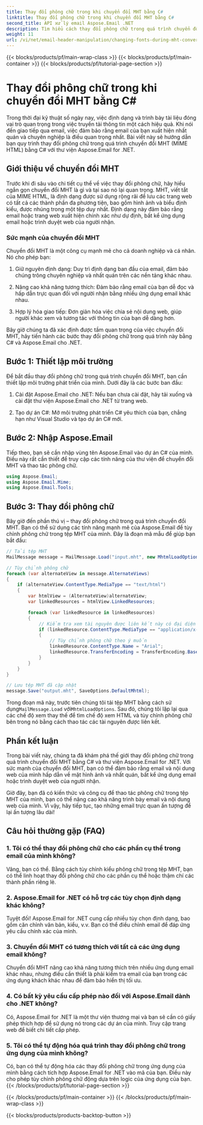 ```yaml
---
title: Thay đổi phông chữ trong khi chuyển đổi MHT bằng C#
linktitle: Thay đổi phông chữ trong khi chuyển đổi MHT bằng C#
second_title: API xử lý email Aspose.Email .NET
description: Tìm hiểu cách thay đổi phông chữ trong quá trình chuyển đổi MHT bằng Aspose.Email for .NET. Hướng dẫn từng bước với mã nguồn. Hoàn hảo cho việc lưu trữ email và quản lý tài liệu.
weight: 11
url: /vi/net/email-header-manipulation/changing-fonts-during-mht-conversion-using-csharp/
---
```


{{< blocks/products/pf/main-wrap-class >}}
{{< blocks/products/pf/main-container >}}
{{< blocks/products/pf/tutorial-page-section >}}

# Thay đổi phông chữ trong khi chuyển đổi MHT bằng C#


Trong thời đại kỹ thuật số ngày nay, việc định dạng và trình bày tài liệu đóng vai trò quan trọng trong việc truyền tải thông tin một cách hiệu quả. Khi nói đến giao tiếp qua email, việc đảm bảo rằng email của bạn xuất hiện nhất quán và chuyên nghiệp là điều quan trọng nhất. Bài viết này sẽ hướng dẫn bạn quy trình thay đổi phông chữ trong quá trình chuyển đổi MHT (MIME HTML) bằng C# với thư viện Aspose.Email for .NET.

## Giới thiệu về chuyển đổi MHT

Trước khi đi sâu vào chi tiết cụ thể về việc thay đổi phông chữ, hãy hiểu ngắn gọn chuyển đổi MHT là gì và tại sao nó lại quan trọng. MHT, viết tắt của MIME HTML, là định dạng được sử dụng rộng rãi để lưu các trang web có tất cả các thành phần đa phương tiện, bao gồm hình ảnh và biểu định kiểu, được nhúng trong một tệp duy nhất. Định dạng này đảm bảo rằng email hoặc trang web xuất hiện chính xác như dự định, bất kể ứng dụng email hoặc trình duyệt web của người nhận.

### Sức mạnh của chuyển đổi MHT

Chuyển đổi MHT là một công cụ mạnh mẽ cho cả doanh nghiệp và cá nhân. Nó cho phép bạn:

1. Giữ nguyên định dạng: Duy trì định dạng ban đầu của email, đảm bảo chúng trông chuyên nghiệp và nhất quán trên các nền tảng khác nhau.

2. Nâng cao khả năng tương thích: Đảm bảo rằng email của bạn dễ đọc và hấp dẫn trực quan đối với người nhận bằng nhiều ứng dụng email khác nhau.

3. Hợp lý hóa giao tiếp: Đơn giản hóa việc chia sẻ nội dung web, giúp người khác xem và tương tác với thông tin của bạn dễ dàng hơn.

Bây giờ chúng ta đã xác định được tầm quan trọng của việc chuyển đổi MHT, hãy tiến hành các bước thay đổi phông chữ trong quá trình này bằng C# và Aspose.Email cho .NET.

## Bước 1: Thiết lập môi trường

Để bắt đầu thay đổi phông chữ trong quá trình chuyển đổi MHT, bạn cần thiết lập môi trường phát triển của mình. Dưới đây là các bước ban đầu:

1. Cài đặt Aspose.Email cho .NET: Nếu bạn chưa cài đặt, hãy tải xuống và cài đặt thư viện Aspose.Email cho .NET từ trang web.

2. Tạo dự án C#: Mở môi trường phát triển C# yêu thích của bạn, chẳng hạn như Visual Studio và tạo dự án C# mới.

## Bước 2: Nhập Aspose.Email

Tiếp theo, bạn sẽ cần nhập vùng tên Aspose.Email vào dự án C# của mình. Điều này rất cần thiết để truy cập các tính năng của thư viện để chuyển đổi MHT và thao tác phông chữ.

```csharp
using Aspose.Email;
using Aspose.Email.Mime;
using Aspose.Email.Tools;
```

## Bước 3: Thay đổi phông chữ

Bây giờ đến phần thú vị – thay đổi phông chữ trong quá trình chuyển đổi MHT. Bạn có thể sử dụng các tính năng mạnh mẽ của Aspose.Email để tùy chỉnh phông chữ trong tệp MHT của mình. Đây là đoạn mã mẫu để giúp bạn bắt đầu:

```csharp
// Tải tệp MHT
MailMessage message = MailMessage.Load("input.mht", new MhtmlLoadOptions());

// Tùy chỉnh phông chữ
foreach (var alternateView in message.AlternateViews)
{
    if (alternateView.ContentType.MediaType == "text/html")
    {
        var htmlView = (AlternateView)alternateView;
        var linkedResources = htmlView.LinkedResources;

        foreach (var linkedResource in linkedResources)
        {
            // Kiểm tra xem tài nguyên được liên kết này có đại diện cho một phông chữ không
            if (linkedResource.ContentType.MediaType == "application/x-font-ttf")
            {
                // Tùy chỉnh phông chữ theo ý muốn
                linkedResource.ContentType.Name = "Arial";
                linkedResource.TransferEncoding = TransferEncoding.Base64;
            }
        }
    }
}

// Lưu tệp MHT đã cập nhật
message.Save("output.mht", SaveOptions.DefaultMhtml);
```

 Trong đoạn mã này, trước tiên chúng tôi tải tệp MHT bằng cách sử dụng`MailMessage.Load` với`MhtmlLoadOptions`. Sau đó, chúng tôi lặp lại qua các chế độ xem thay thế để tìm chế độ xem HTML và tùy chỉnh phông chữ bên trong nó bằng cách thao tác các tài nguyên được liên kết.

## Phần kết luận

Trong bài viết này, chúng ta đã khám phá thế giới thay đổi phông chữ trong quá trình chuyển đổi MHT bằng C# và thư viện Aspose.Email for .NET. Với sức mạnh của chuyển đổi MHT, bạn có thể đảm bảo rằng email và nội dung web của mình hấp dẫn về mặt hình ảnh và nhất quán, bất kể ứng dụng email hoặc trình duyệt web của người nhận.

Giờ đây, bạn đã có kiến thức và công cụ để thao tác phông chữ trong tệp MHT của mình, bạn có thể nâng cao khả năng trình bày email và nội dung web của mình. Vì vậy, hãy tiếp tục, tạo những email trực quan ấn tượng để lại ấn tượng lâu dài!

## Câu hỏi thường gặp (FAQ)

### 1. Tôi có thể thay đổi phông chữ cho các phần cụ thể trong email của mình không?

   Vâng, bạn có thể. Bằng cách tùy chỉnh kiểu phông chữ trong tệp MHT, bạn có thể linh hoạt thay đổi phông chữ cho các phần cụ thể hoặc thậm chí các thành phần riêng lẻ.

### 2. Aspose.Email for .NET có hỗ trợ các tùy chọn định dạng khác không?

   Tuyệt đối! Aspose.Email for .NET cung cấp nhiều tùy chọn định dạng, bao gồm căn chỉnh văn bản, kiểu, v.v. Bạn có thể điều chỉnh email để đáp ứng yêu cầu chính xác của mình.

### 3. Chuyển đổi MHT có tương thích với tất cả các ứng dụng email không?

   Chuyển đổi MHT nâng cao khả năng tương thích trên nhiều ứng dụng email khác nhau, nhưng điều cần thiết là phải kiểm tra email của bạn trong các ứng dụng khách khác nhau để đảm bảo hiển thị tối ưu.

### 4. Có bất kỳ yêu cầu cấp phép nào đối với Aspose.Email dành cho .NET không?

   Có, Aspose.Email for .NET là một thư viện thương mại và bạn sẽ cần có giấy phép thích hợp để sử dụng nó trong các dự án của mình. Truy cập trang web để biết chi tiết cấp phép.

### 5. Tôi có thể tự động hóa quá trình thay đổi phông chữ trong ứng dụng của mình không?

   Có, bạn có thể tự động hóa các thay đổi phông chữ trong ứng dụng của mình bằng cách tích hợp Aspose.Email for .NET vào mã của bạn. Điều này cho phép tùy chỉnh phông chữ động dựa trên logic của ứng dụng của bạn.
{{< /blocks/products/pf/tutorial-page-section >}}

{{< /blocks/products/pf/main-container >}}
{{< /blocks/products/pf/main-wrap-class >}}

{{< blocks/products/products-backtop-button >}}
